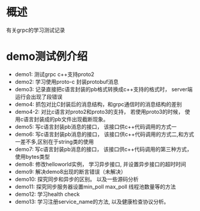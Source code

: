 # 概述
有关grpc的学习测试记录
# demo测试例介绍
- demo1: 测试grpc c++支持proto2
- demo2: 学习使用proto-c 封装protobuf消息
- demo3: 记录直接把c语言封装的pb格式转换成c++支持的格式时， server端运行会出现了段错误
- demo4: 抓包对比C封装后的消息结构，和grpc通信时的消息结构的差别
- demo4-2: 对比c语言对proto2和proto3的支持， 若使用proto3的时候， 使用c语言封装成的pb文件出现截断现象。
- demo5: 写c语言封装pb消息的接口， 该接口供c++代码调用的方式一
- demo6: 写c语言封装pb消息的接口， 该接口供c++代码调用的方式二,和方式一差不多,区别在于string类的使用
- demo7: 写c语言封装pb消息的接口， 该接口供c++代码调用的第三种方式， 使用bytes类型
- demo8: 修改helloworld实例， 学习异步接口, 并设置异步接口的超时时间
- demo9: 解决demo8出现的断言错误（未解决）
- demo10: 探究同步和异步的区别。 以及一些源码分析
- demo11: 探究同步服务器设置min_poll max_poll 线程池数量等的方法
- demo12: 学习health check
- demo13: 学习注册service_name的方法, 以及健康检查协议分析。
